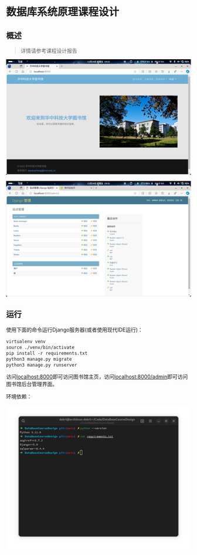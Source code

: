 # 数据库系统原理课程设计

## 概述

> 详情请参考课程设计报告

![image-20231230215605637](./pics/image-20231230215605637.png)



![image-20231230215615991](./pics/image-20231230215615991.png)



## 运行

使用下面的命令运行Django服务器(或者使用现代IDE运行)：

```shell
virtualenv venv
source ./venv/bin/activate
pip install -r requirements.txt
python3 manage.py migrate
python3 manage.py runserver
```

访问<localhost:8000>即可访问图书馆主页，访问<localhost:8000/admin>即可访问图书馆后台管理界面。

环境依赖：

![image-20231230215818232](./pics/image-20231230215818232.png)